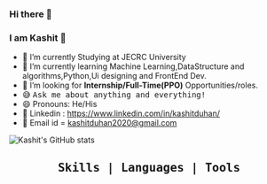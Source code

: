 ### Hi there 👋
### I am Kashit 👋

- 🔭 I’m currently Studying at JECRC University
- 🌱 I’m currently learning Machine Learning,DataStructure and algorithms,Python,Ui designing and FrontEnd Dev.
- 💼 I’m looking for **Internship/Full-Time(PPO)** Opportunities/roles.
- 😅 <samp>Ask me about anything and everything!</samp>
- 😄 Pronouns: He/His
- 🔗 Linkedin : https://www.linkedin.com/in/kashitduhan/
- 💼 Email id = kashitduhan2020@gmail.com


![Kashit's GitHub stats](https://github-readme-stats.vercel.app/api?username=HeyKashit&show_icons=true&theme=radical)





<div align="center"><h2><b><samp>Skills | Languages | Tools</samp></b></h2></div>
<div align="center">
